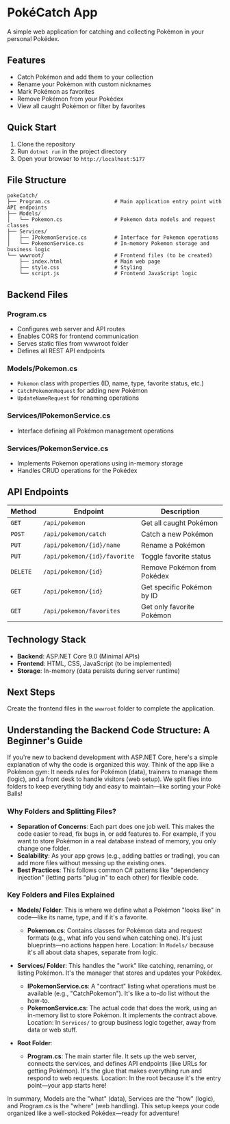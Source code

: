 # PokéCatch App

A simple web application for catching and collecting Pokémon in your personal Pokédex.

## Features

- Catch Pokémon and add them to your collection
- Rename your Pokémon with custom nicknames
- Mark Pokémon as favorites
- Remove Pokémon from your Pokédex
- View all caught Pokémon or filter by favorites

## Quick Start

1. Clone the repository
2. Run `dotnet run` in the project directory
3. Open your browser to `http://localhost:5177`

## File Structure

```
pokeCatch/
├── Program.cs                     # Main application entry point with API endpoints
├── Models/
│   └── Pokemon.cs                 # Pokemon data models and request classes
├── Services/
│   ├── IPokemonService.cs         # Interface for Pokemon operations
│   └── PokemonService.cs          # In-memory Pokemon storage and business logic
└── wwwroot/                       # Frontend files (to be created)
    ├── index.html                 # Main web page
    ├── style.css                  # Styling
    └── script.js                  # Frontend JavaScript logic
```

## Backend Files

### Program.cs
- Configures web server and API routes
- Enables CORS for frontend communication
- Serves static files from wwwroot folder
- Defines all REST API endpoints

### Models/Pokemon.cs
- `Pokemon` class with properties (ID, name, type, favorite status, etc.)
- `CatchPokemonRequest` for adding new Pokémon
- `UpdateNameRequest` for renaming operations

### Services/IPokemonService.cs
- Interface defining all Pokémon management operations

### Services/PokemonService.cs
- Implements Pokemon operations using in-memory storage
- Handles CRUD operations for the Pokédex

## API Endpoints

| Method | Endpoint | Description |
|--------|----------|-------------|
| `GET` | `/api/pokemon` | Get all caught Pokémon |
| `POST` | `/api/pokemon/catch` | Catch a new Pokémon |
| `PUT` | `/api/pokemon/{id}/name` | Rename a Pokémon |
| `PUT` | `/api/pokemon/{id}/favorite` | Toggle favorite status |
| `DELETE` | `/api/pokemon/{id}` | Remove Pokémon from Pokédex |
| `GET` | `/api/pokemon/{id}` | Get specific Pokémon by ID |
| `GET` | `/api/pokemon/favorites` | Get only favorite Pokémon |

## Technology Stack

- **Backend**: ASP.NET Core 9.0 (Minimal APIs)
- **Frontend**: HTML, CSS, JavaScript (to be implemented)
- **Storage**: In-memory (data persists during server runtime)

## Next Steps

Create the frontend files in the `wwwroot` folder to complete the application.


## Understanding the Backend Code Structure: A Beginner's Guide

If you're new to backend development with ASP.NET Core, here's a simple explanation of why the code is organized this way. Think of the app like a Pokémon gym: It needs rules for Pokémon (data), trainers to manage them (logic), and a front desk to handle visitors (web setup). We split files into folders to keep everything tidy and easy to maintain—like sorting your Poké Balls!

### Why Folders and Splitting Files?
- **Separation of Concerns**: Each part does one job well. This makes the code easier to read, fix bugs in, or add features to. For example, if you want to store Pokémon in a real database instead of memory, you only change one folder.
- **Scalability**: As your app grows (e.g., adding battles or trading), you can add more files without messing up the existing ones.
- **Best Practices**: This follows common C# patterns like "dependency injection" (letting parts "plug in" to each other) for flexible code.

### Key Folders and Files Explained
- **Models/ Folder**: This is where we define what a Pokémon "looks like" in code—like its name, type, and if it's a favorite. 
  - **Pokemon.cs**: Contains classes for Pokémon data and request formats (e.g., what info you send when catching one). It's just blueprints—no actions happen here. Location: In `Models/` because it's all about data shapes, separate from logic.

- **Services/ Folder**: This handles the "work" like catching, renaming, or listing Pokémon. It's the manager that stores and updates your Pokédex.
  - **IPokemonService.cs**: A "contract" listing what operations must be available (e.g., "CatchPokemon"). It's like a to-do list without the how-to.
  - **PokemonService.cs**: The actual code that does the work, using an in-memory list to store Pokémon. It implements the contract above. Location: In `Services/` to group business logic together, away from data or web stuff.

- **Root Folder**:
  - **Program.cs**: The main starter file. It sets up the web server, connects the services, and defines API endpoints (like URLs for getting Pokémon). It's the glue that makes everything run and respond to web requests. Location: In the root because it's the entry point—your app starts here!

In summary, Models are the "what" (data), Services are the "how" (logic), and Program.cs is the "where" (web handling). This setup keeps your code organized like a well-stocked Pokédex—ready for adventure!